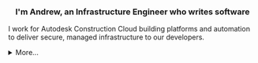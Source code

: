 ### <div align="center">I'm Andrew, an Infrastructure Engineer who writes software</div>  
  
<p>I work for Autodesk Construction Cloud building platforms and automation to deliver secure, managed infrastructure to our developers.</p>

<details>
  <summary>More...</summary>
  <br />
    <ul>
        <li>🔭 I’m currently working on <a href="https://github.com/andrewthetechie/pydantic-aioredis" target=_blank>pydantic-aioredis</a> and a <a href="https://github.com/andrewthetechie/cq-provider-datadog" target=_blank>Datadog Provider for Cloudquery</a> and some Github Actions: <a href="https://github.com/marketplace/actions/yaml-repo-manager" target=_blank>Yaml Repo Manager</a>,  <a href="https://github.com/marketplace/actions/clone-github-releases" target=_blank>Clone Github Releases</a>, and <a href="https://github.com/marketplace/actions/cookiecutter-in-github-actions" target=_blank>Cookiecutter in Github Actions</a></li>
        <li>🌱 I’m currently learning more about <a href="https://www.cloudquery.io/" target=_blank>Cloudquery</a> and <a href="https://aws.amazon.com/serverless/sam/" target=_blank>AWS Serverless</a>.</li>
        <li>❓ Ask me about anything related to scaling and automating your cloud infrastructure.  </li>
    </ul>

<br/>  


## Connect with me  
<div align="center">
<a href="https://github.com/andrewthetechie" target="_blank">
<img src=https://img.shields.io/badge/github-%2324292e.svg?&style=for-the-badge&logo=github&logoColor=white alt=github style="margin-bottom: 5px;" />
</a>
<a href="https://twitter.com/andrewthetechie" target="_blank">
<img src=https://img.shields.io/badge/twitter-%2300acee.svg?&style=for-the-badge&logo=twitter&logoColor=white alt=twitter style="margin-bottom: 5px;" />
</a>
<a href="https://dev.to/andrewthetechie" target="_blank">
<img src=https://img.shields.io/badge/dev.to-%2308090A.svg?&style=for-the-badge&logo=dev.to&logoColor=white alt=devto style="margin-bottom: 5px;" />
</a>
<a href="https://stackoverflow.com/users/andrewthetechie" target="_blank">
<img src=https://img.shields.io/badge/stackoverflow-%23F28032.svg?&style=for-the-badge&logo=stackoverflow&logoColor=white alt=stackoverflow style="margin-bottom: 5px;" />
</a>  
</div>  
  

<br/>  


## Github Stats  
<table><tr><td valign="top" width="50%">

<div align="center"><img src="https://github-readme-stats.vercel.app/api?username=andrewthetechie&show_icons=true&count_private=true&hide_border=true" align="center" /></div>

</td><td valign="top" width="50%">

<img src="https://github-readme-stats.vercel.app/api/top-langs/?username=andrewthetechie&hide_border=true&layout=compact" align="left" />

</td>
</tr></table>  

<br/> 
<img src="./profile-3d-contrib/profile-customize.svg" />
<br />

</details>

